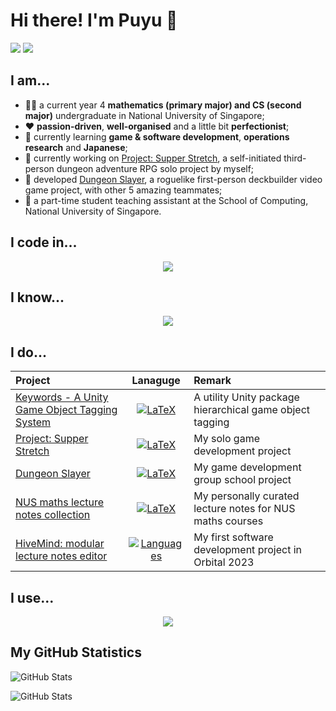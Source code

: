 # Hi there! I'm Puyu 👋

[<img src="https://img.shields.io/badge/Gmail-D14836?style=for-the-badge&logo=gmail&logoColor=white"/>](mailto:zpyzhangpuyu@gmail.com)
[<img src="https://img.shields.io/badge/LinkedIn-0077B5?style=for-the-badge&logo=linkedin&logoColor=white"/>](https://www.linkedin.com/in/zhang-puyu-b86491319/)

## I am...

- 🧑‍🎓 a current year 4 **mathematics (primary major) and CS (second major)** undergraduate in National University of Singapore;
- ❤️ **passion-driven**, **well-organised** and a little bit **perfectionist**;
- 🌱 currently learning **game & software development**, **operations research** and **Japanese**;
- 🔭 currently working on [Project: Supper Stretch](https://github.com/Z-Puyu/Project-Supper-Stretch), a self-initiated third-person dungeon adventure RPG solo project by myself;
- 🔭 developed [Dungeon Slayer](https://github.com/Z-Puyu/CS3247_Project), a roguelike first-person deckbuilder video game project, with other 5 amazing teammates;
- 📖 a part-time student teaching assistant at the School of Computing, National University of Singapore.

## I code in...

<p align="center">
  <a href="https://skillicons.dev">
    <img src="https://skillicons.dev/icons?i=cs,cpp,c,java,js,ts" />
  </a>
</p>

## I know...

<p align="center">
  <a href="https://skillicons.dev">
    <img src="https://skillicons.dev/icons?i=css,firebase,godot,html,latex,ps,react,unity,unreal" />
  </a>
</p>

## I do...

| Project | Lanaguge | Remark |
|:--------|:--------:|:-------|
| [Keywords - A Unity Game Object Tagging System]([https://github.com/Z-Puyu/Project-Supper-Stretch](https://github.com/Z-Puyu/Keywords-A-Unity-Tagging-System)) | [![LaTeX](https://skillicons.dev/icons?i=cs)](https://skillicons.dev) | A utility Unity package hierarchical game object tagging |
| [Project: Supper Stretch](https://github.com/Z-Puyu/Project-Supper-Stretch) | [![LaTeX](https://skillicons.dev/icons?i=cs)](https://skillicons.dev) | My solo game development project |
| [Dungeon Slayer](https://github.com/Z-Puyu/CS3247-Project) | [![LaTeX](https://skillicons.dev/icons?i=cpp)](https://skillicons.dev) | My game development group school project |
| [NUS maths lecture notes collection](https://github.com/Z-Puyu/lecture-notes) | [![LaTeX](https://skillicons.dev/icons?i=latex)](https://skillicons.dev) | My personally curated lecture notes for NUS maths courses |
| [HiveMind: modular lecture notes editor](https://github.com/Z-Puyu/hive-mind) | [![Languages](https://skillicons.dev/icons?i=js,ts)](https://skillicons.dev) | My first software development project in Orbital 2023 |

## I use...

<p align="center">
  <a href="https://skillicons.dev">
    <img src="https://skillicons.dev/icons?i=idea,rider,visualstudio,vscode" />
  </a>
</p>

## My GitHub Statistics
![GitHub Stats](https://github-readme-stats.vercel.app/api?username=Z-Puyu&theme=onedark&show_icons=true&hide_border=true&count_private=true)

![GitHub Stats](https://github-readme-stats.vercel.app/api/top-langs/?username=Z-Puyu&theme=onedark&show_icons=true&hide_border=true&layout=compact)
